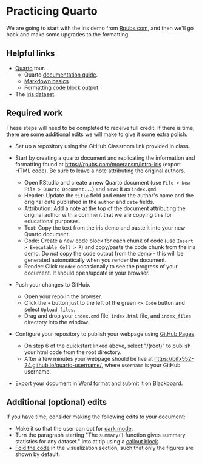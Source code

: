 # Practicing Quarto

We are going to start with the iris demo from [Rpubs.com](https://rpubs.com/moeransm/intro-iris), and then we'll go back and make some upgrades to the formatting.

## Helpful links

* [Quarto](https://quarto.org/) tour.
  * Quarto [documentation guide](https://quarto.org/docs/guide/).
  * [Markdown basics](https://quarto.org/docs/authoring/markdown-basics.html).
  * [Formatting code block output](https://quarto.org/docs/output-formats/html-code.html).
* The [iris dataset](https://rpubs.com/moeransm/intro-iris).

## Required work

These steps will need to be completed to receive full credit. If there is time, there are some additional edits we will make to give it some extra polish.

* Set up a repository using the GitHub Classroom link provided in class.

* Start by creating a quarto document and replicating the information and formatting found at <https://rpubs.com/moeransm/intro-iris> (export HTML code). Be sure to leave a note attributing the original authors.

  * Open RStudio and create a new Quarto document (use `File > New File > Quarto Document...`) and save it as `index.qmd`.
  * Header: Update the `title` field and enter the author's name and the original date published in the `author` and `date` fields.
  * Attribution: Add a note at the top of the document attributing the original author with a comment that we are copying this for educational purposes.
  * Text: Copy the text from the iris demo and paste it into your new Quarto document.
  * Code: Create a new code block for each chunk of code (use `Insert > Executable Cell > R`) and copy/paste the code chunk from the iris demo. Do *not* copy the code output from the demo - this will be generated automatically when you render the document.
  * Render: Click `Render` occasionally to see the progress of your document. It should open/update in your browser.

* Push your changes to GitHub.

  * Open your repo in the browser.
  * Click the `+` button just to the left of the green `<> Code` button and select `Upload files`.
  * Drag and drop your `index.qmd` file, `index.html` file, and `index_files` directory into the window.
  
* Configure your repository to publish your webpage using [GitHub Pages](https://docs.github.com/en/pages/quickstart).
  * On step 6 of the quickstart linked above, select "/(root)" to publish your html code from the root directory.
  * After a few minutes your webpage should be live at https://bifx552-24.github.io/quarto-username/, where `username` is your GitHub username.
  
*  Export your document in [Word format](https://quarto.org/docs/output-formats/ms-word.html) and submit it on Blackboard.

## Additional (optional) edits

If you have time, consider making the following edits to your document:

* Make it so that the user can opt for [dark mode](https://quarto.org/docs/output-formats/html-themes.html#dark-mode).
* Turn the paragraph starting "The `summary()` function gives summary statistics for any dataset." into at tip using a [callout block](https://quarto.org/docs/authoring/callouts.html).
* [Fold the code](https://quarto.org/docs/output-formats/html-code.html#folding-code) in the visualization section, such that only the figures are shown by default.
